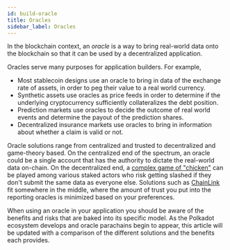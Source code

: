 ```yaml
---
id: build-oracle
title: Oracles
sidebar_label: Oracles
---
```


In the blockchain context, an _oracle_ is a way to bring real-world data onto
the blockchain so that it can be used by a decentralized application.

Oracles serve many purposes for application builders.  For example,

- Most stablecoin designs use an oracle to bring in data of the exchange rate
  of assets, in order to peg their value to a real world currency.
- Synthetic assets use oracles as price feeds in order to determine if the
  underlying cryptocurrency sufficiently collateralizes the debt position.
- Prediction markets use oracles to decide the outcome of real world events
  and determine the payout of the prediction shares.
- Decentralized insurance markets use oracles to bring in information about
  whether a claim is valid or not.

Oracle solutions range from centralized and trusted to decentralized and 
game-theory based. On the centralized end of the spectrum, an oracle could be
a single account that has the authority to dictate the real-world data on-chain.
On the decentralized end, a [complex game of "chicken"][schellingcoin] can be
played among various staked actors who risk getting slashed if they don't submit
the same data as everyone else. Solutions such as [ChainLink][chainlink] fit
somewhere in the middle, where the amount of trust you put into the reporting
oracles is minimized based on your preferences. 

When using an oracle in your application you should be aware of the benefits and
risks that are baked into its specific model. As the Polkadot ecosystem develops
and oracle parachains begin to appear, this article will be updated with a
comparison of the different solutions and the benefits each provides.

[schellingcoin]: https://blog.ethereum.org/2014/03/28/schellingcoin-a-minimal-trust-universal-data-feed/
[chainlink]: https://polkadot.network/chainlink-reaches-milestone-with-polkadot/
